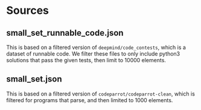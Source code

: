 
# Sources

## small_set_runnable_code.json

This is based on a filtered version of `deepmind/code_contests`, which is a dataset of runnable code. We filter
these files to only include python3 solutions that pass the given tests, then limit to 10000 elements.

## small_set.json

This is based on a filtered version of `codeparrot/codeparrot-clean`, which is filtered for programs that parse, and
then limited to 1000 elements.
